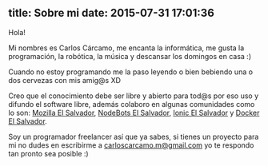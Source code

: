 title: Sobre mi
date: 2015-07-31 17:01:36
---

Hola!

Mi nombres es Carlos Cárcamo, me encanta la informática, me gusta la programación, la robótica, la música y descansar los domingos en casa :)

Cuando no estoy programando me la paso leyendo o bien bebiendo una o dos cervezas con mis amig@s XD

Creo que el conocimiento debe ser libre y abierto para tod@s por eso uso y difundo el software libre, además colaboro en algunas comunidades como lo son: [Mozilla El Salvador](http://mozillasv.github.io/), [NodeBots El Salvador](http://nodebots-sv.github.io/), [Ionic El Salvador](https://www.facebook.com/ionicSV) y [Docker El Salvador](http://www.meetup.com/es/Docker-El-Salvador/). 

Soy un programador freelancer así que ya sabes, si tienes un proyecto para mi no dudes en escribirme a <a href="mailto:carloscarcamo.m@gmail.com">carloscarcamo.m@gmail.com</a> yo te respondo tan pronto sea posible :)
